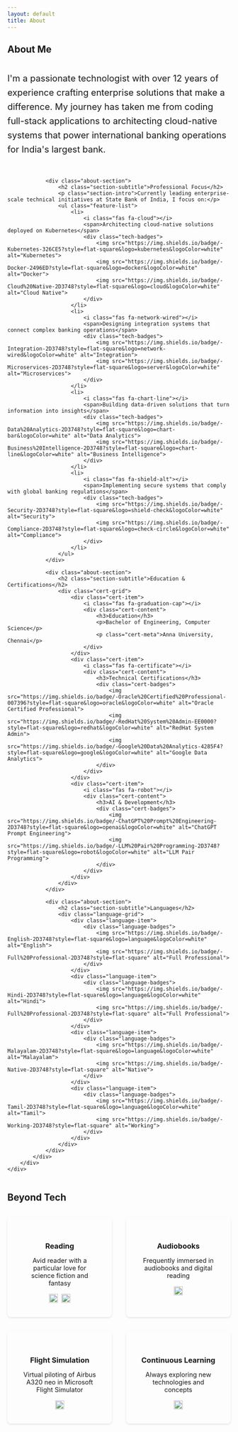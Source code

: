 ```yaml
---
layout: default
title: About
---
```


<section class="section">
    <div class="container">
        <h1 class="section-title">About Me</h1>
        <div class="about-grid">
            <div class="about-main">
                <div class="about-intro">
                    <p class="lead-text">I'm a passionate technologist with over 12 years of experience crafting enterprise solutions that make a difference. My journey has taken me from coding full-stack applications to architecting cloud-native systems that power international banking operations for India's largest bank.</p>
                </div>
                
                <div class="about-section">
                    <h2 class="section-subtitle">Professional Focus</h2>
                    <p class="section-intro">Currently leading enterprise-scale technical initiatives at State Bank of India, I focus on:</p>
                    <ul class="feature-list">
                        <li>
                            <i class="fas fa-cloud"></i>
                            <span>Architecting cloud-native solutions deployed on Kubernetes</span>
                            <div class="tech-badges">
                                <img src="https://img.shields.io/badge/-Kubernetes-326CE5?style=flat-square&logo=kubernetes&logoColor=white" alt="Kubernetes">
                                <img src="https://img.shields.io/badge/-Docker-2496ED?style=flat-square&logo=docker&logoColor=white" alt="Docker">
                                <img src="https://img.shields.io/badge/-Cloud%20Native-2D3748?style=flat-square&logo=cloud&logoColor=white" alt="Cloud Native">
                            </div>
                        </li>
                        <li>
                            <i class="fas fa-network-wired"></i>
                            <span>Designing integration systems that connect complex banking operations</span>
                            <div class="tech-badges">
                                <img src="https://img.shields.io/badge/-Integration-2D3748?style=flat-square&logo=network-wired&logoColor=white" alt="Integration">
                                <img src="https://img.shields.io/badge/-Microservices-2D3748?style=flat-square&logo=server&logoColor=white" alt="Microservices">
                            </div>
                        </li>
                        <li>
                            <i class="fas fa-chart-line"></i>
                            <span>Building data-driven solutions that turn information into insights</span>
                            <div class="tech-badges">
                                <img src="https://img.shields.io/badge/-Data%20Analytics-2D3748?style=flat-square&logo=chart-bar&logoColor=white" alt="Data Analytics">
                                <img src="https://img.shields.io/badge/-Business%20Intelligence-2D3748?style=flat-square&logo=chart-line&logoColor=white" alt="Business Intelligence">
                            </div>
                        </li>
                        <li>
                            <i class="fas fa-shield-alt"></i>
                            <span>Implementing secure systems that comply with global banking regulations</span>
                            <div class="tech-badges">
                                <img src="https://img.shields.io/badge/-Security-2D3748?style=flat-square&logo=shield-check&logoColor=white" alt="Security">
                                <img src="https://img.shields.io/badge/-Compliance-2D3748?style=flat-square&logo=check-circle&logoColor=white" alt="Compliance">
                            </div>
                        </li>
                    </ul>
                </div>

                <div class="about-section">
                    <h2 class="section-subtitle">Education & Certifications</h2>
                    <div class="cert-grid">
                        <div class="cert-item">
                            <i class="fas fa-graduation-cap"></i>
                            <div class="cert-content">
                                <h3>Education</h3>
                                <p>Bachelor of Engineering, Computer Science</p>
                                <p class="cert-meta">Anna University, Chennai</p>
                            </div>
                        </div>
                        <div class="cert-item">
                            <i class="fas fa-certificate"></i>
                            <div class="cert-content">
                                <h3>Technical Certifications</h3>
                                <div class="cert-badges">
                                    <img src="https://img.shields.io/badge/-Oracle%20Certified%20Professional-007396?style=flat-square&logo=oracle&logoColor=white" alt="Oracle Certified Professional">
                                    <img src="https://img.shields.io/badge/-RedHat%20System%20Admin-EE0000?style=flat-square&logo=redhat&logoColor=white" alt="RedHat System Admin">
                                    <img src="https://img.shields.io/badge/-Google%20Data%20Analytics-4285F4?style=flat-square&logo=google&logoColor=white" alt="Google Data Analytics">
                                </div>
                            </div>
                        </div>
                        <div class="cert-item">
                            <i class="fas fa-robot"></i>
                            <div class="cert-content">
                                <h3>AI & Development</h3>
                                <div class="cert-badges">
                                    <img src="https://img.shields.io/badge/-ChatGPT%20Prompt%20Engineering-2D3748?style=flat-square&logo=openai&logoColor=white" alt="ChatGPT Prompt Engineering">
                                    <img src="https://img.shields.io/badge/-LLM%20Pair%20Programming-2D3748?style=flat-square&logo=robot&logoColor=white" alt="LLM Pair Programming">
                                </div>
                            </div>
                        </div>
                    </div>
                </div>

                <div class="about-section">
                    <h2 class="section-subtitle">Languages</h2>
                    <div class="language-grid">
                        <div class="language-item">
                            <div class="language-badges">
                                <img src="https://img.shields.io/badge/-English-2D3748?style=flat-square&logo=language&logoColor=white" alt="English">
                                <img src="https://img.shields.io/badge/-Full%20Professional-2D3748?style=flat-square" alt="Full Professional">
                            </div>
                        </div>
                        <div class="language-item">
                            <div class="language-badges">
                                <img src="https://img.shields.io/badge/-Hindi-2D3748?style=flat-square&logo=language&logoColor=white" alt="Hindi">
                                <img src="https://img.shields.io/badge/-Full%20Professional-2D3748?style=flat-square" alt="Full Professional">
                            </div>
                        </div>
                        <div class="language-item">
                            <div class="language-badges">
                                <img src="https://img.shields.io/badge/-Malayalam-2D3748?style=flat-square&logo=language&logoColor=white" alt="Malayalam">
                                <img src="https://img.shields.io/badge/-Native-2D3748?style=flat-square" alt="Native">
                            </div>
                        </div>
                        <div class="language-item">
                            <div class="language-badges">
                                <img src="https://img.shields.io/badge/-Tamil-2D3748?style=flat-square&logo=language&logoColor=white" alt="Tamil">
                                <img src="https://img.shields.io/badge/-Working-2D3748?style=flat-square" alt="Working">
                            </div>
                        </div>
                    </div>
                </div>
            </div>
        </div>
    </div>
</section>

<section class="section interests-section">
    <div class="container">
        <h2 class="section-title">Beyond Tech</h2>
        <div class="interests-grid">
            <div class="interest-item">
                <i class="fas fa-book"></i>
                <h3>Reading</h3>
                <p>Avid reader with a particular love for science fiction and fantasy</p>
                <div class="interest-badges">
                    <img src="https://img.shields.io/badge/-Science%20Fiction-2D3748?style=flat-square&logo=book&logoColor=white" alt="Science Fiction">
                    <img src="https://img.shields.io/badge/-Fantasy-2D3748?style=flat-square&logo=book&logoColor=white" alt="Fantasy">
                </div>
            </div>
            <div class="interest-item">
                <i class="fas fa-headphones"></i>
                <h3>Audiobooks</h3>
                <p>Frequently immersed in audiobooks and digital reading</p>
                <div class="interest-badges">
                    <img src="https://img.shields.io/badge/-Audiobooks-2D3748?style=flat-square&logo=headphones&logoColor=white" alt="Audiobooks">
                </div>
            </div>
            <div class="interest-item">
                <i class="fas fa-plane"></i>
                <h3>Flight Simulation</h3>
                <p>Virtual piloting of Airbus A320 neo in Microsoft Flight Simulator</p>
                <div class="interest-badges">
                    <img src="https://img.shields.io/badge/-Flight%20Simulator-2D3748?style=flat-square&logo=plane&logoColor=white" alt="Flight Simulator">
                </div>
            </div>
            <div class="interest-item">
                <i class="fas fa-brain"></i>
                <h3>Continuous Learning</h3>
                <p>Always exploring new technologies and concepts</p>
                <div class="interest-badges">
                    <img src="https://img.shields.io/badge/-Lifelong%20Learning-2D3748?style=flat-square&logo=graduation-cap&logoColor=white" alt="Lifelong Learning">
                </div>
            </div>
        </div>
    </div>
</section>

<style>
.about-grid {
    display: grid;
    gap: 2rem;
}

.about-main {
    max-width: 1000px;
    margin: 0 auto;
}

.about-intro {
    margin-bottom: 3rem;
}

.lead-text {
    font-size: 1.25rem;
    line-height: 1.6;
    color: var(--text-color);
}

.about-section {
    margin-bottom: 3rem;
    padding: 2rem;
    background: var(--card-bg);
    border-radius: 8px;
    box-shadow: 0 2px 4px rgba(0,0,0,0.1);
}

.section-subtitle {
    color: var(--primary-color);
    font-size: 1.5rem;
    margin-bottom: 1rem;
}

.section-intro {
    color: var(--text-color);
    margin-bottom: 1.5rem;
}

.feature-list {
    list-style: none;
    padding: 0;
}

.feature-list li {
    display: flex;
    flex-direction: column;
    gap: 0.5rem;
    margin-bottom: 1.5rem;
    padding-left: 2.5rem;
    position: relative;
}

.feature-list li i {
    position: absolute;
    left: 0;
    color: var(--secondary-color);
    font-size: 1.2rem;
}

.feature-list li span {
    color: var(--text-color);
    font-size: 1rem;
}

.tech-badges {
    display: flex;
    flex-wrap: wrap;
    gap: 0.5rem;
    margin-top: 0.5rem;
}

.tech-badges img {
    height: 20px;
    margin: 0;
}

.cert-grid {
    display: grid;
    grid-template-columns: repeat(auto-fit, minmax(250px, 1fr));
    gap: 2rem;
    margin-top: 1.5rem;
}

.cert-item {
    display: flex;
    gap: 1rem;
    padding: 1rem;
    background: var(--light-gray);
    border-radius: 8px;
}

.cert-item i {
    font-size: 1.5rem;
    color: var(--secondary-color);
}

.cert-content h3 {
    color: var(--primary-color);
    margin-bottom: 0.5rem;
    font-size: 1.1rem;
}

.cert-badges {
    display: flex;
    flex-direction: column;
    gap: 0.5rem;
}

.cert-badges img {
    height: 20px;
    margin: 0;
}

.cert-meta {
    font-size: 0.9rem;
    color: var(--text-muted);
}

.language-grid {
    display: grid;
    grid-template-columns: repeat(auto-fit, minmax(200px, 1fr));
    gap: 1rem;
    margin-top: 1.5rem;
}

.language-item {
    display: flex;
    flex-direction: column;
    gap: 0.5rem;
    padding: 1rem;
    background: var(--light-gray);
    border-radius: 8px;
}

.language-badges {
    display: flex;
    flex-direction: column;
    gap: 0.5rem;
}

.language-badges img {
    height: 20px;
    margin: 0;
}

.interests-section {
    background-color: var(--light-gray);
}

.interests-grid {
    display: grid;
    grid-template-columns: repeat(auto-fit, minmax(200px, 1fr));
    gap: 2rem;
    margin-top: 2rem;
}

.interest-item {
    text-align: center;
    padding: 2rem;
    background: var(--card-bg);
    border-radius: 8px;
    box-shadow: 0 2px 4px rgba(0,0,0,0.1);
}

.interest-item i {
    font-size: 2rem;
    color: var(--secondary-color);
    margin-bottom: 1rem;
}

.interest-item h3 {
    color: var(--primary-color);
    margin-bottom: 0.5rem;
}

.interest-item p {
    color: var(--text-color);
    font-size: 0.9rem;
    margin-bottom: 1rem;
}

.interest-badges {
    display: flex;
    flex-wrap: wrap;
    justify-content: center;
    gap: 0.5rem;
}

.interest-badges img {
    height: 20px;
    margin: 0;
}

@media (max-width: 768px) {
    .about-section {
        padding: 1.5rem;
    }

    .cert-grid {
        grid-template-columns: 1fr;
    }

    .language-grid {
        grid-template-columns: 1fr;
    }

    .interests-grid {
        grid-template-columns: 1fr;
    }

    .feature-list li {
        padding-left: 2rem;
    }
}
</style> 